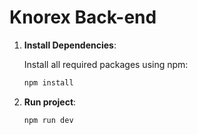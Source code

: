 # Knorex Back-end 
1. **Install Dependencies**:

   Install all required packages using npm:

   ```bash
   npm install
   ```
2. **Run project**:
     ```bash
   npm run dev
   ```
